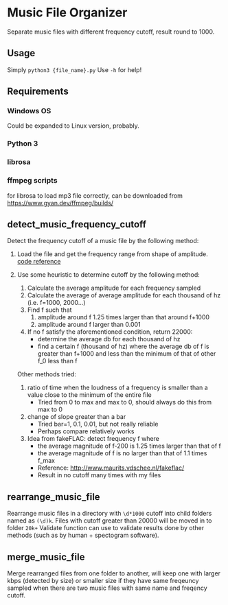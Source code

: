 # Music File Organizer
Separate music files with different frequency cutoff, result round to 1000.

## Usage
Simply `python3 {file_name}.py` Use `-h` for help!

## Requirements
### Windows OS
Could be expanded to Linux version, probably.
### Python 3
### librosa
### ffmpeg scripts
for librosa to load mp3 file correctly, can be downloaded from https://www.gyan.dev/ffmpeg/builds/

## detect_music_frequency_cutoff
Detect the frequency cutoff of a music file by the following method:
1. Load the file and get the frequency range from shape of amplitude. [code reference](https://www.kaggle.com/hamditarek/audio-data-analysis-using-librosa)
3. Use some heuristic to determine cutoff by the following method:
    1. Calculate the average amplitude for each frequency sampled
    2. Calculate the average of average amplitude for each thousand of hz (i.e. f=1000, 2000...)
    3. Find f such that 
       1. amplitude around f 1.25 times larger than that around f+1000
       2. amplitude around f larger than 0.001
    4. If no f satisfy the aforementioned condition, return 22000:
        - determine the average db for each thousand of hz
        - find a certain f (thousand of hz) where 
          the average db of f is greater than f+1000 and 
          less than the minimum of that of other f_0 less than f
    
    Other methods tried:
    1. ratio of time when the loudness of a frequency is smaller than a value close to the minimum of the entire file
        - Tried from 0 to max and max to 0, should always do this from max to 0
    2. change of slope greater than a bar
        - Tried bar=1, 0.1, 0.01, but not really reliable
        - Perhaps compare relatively works
    3. Idea from fakeFLAC: detect frequency f where
        - the average magnitude of f-200 is 1.25 times larger than that of f
        - the average magnitude of f is no larger than that of 1.1 times f_max
        - Reference: http://www.maurits.vdschee.nl/fakeflac/
        - Result in no cutoff many times with my files

## rearrange_music_file
Rearrange music files in a directory with `\d*1000` cutoff into child folders named as `(\d)k`. 
Files with cutoff greater than 20000 will be moved in to folder `20k+` 
Validate function can use to validate results done by other methods (such as by human + spectogram software).

## merge_music_file
Merge rearranged files from one folder to another, will keep one with larger kbps (detected by size) or 
smaller size if they have same freqeuncy sampled when there are two music files with same name and freqency cutoff.